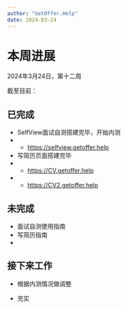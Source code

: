 ```yaml
---
author: "GetOffer.Help"
date: 2024-03-24
---
```


# 本周进展

2024年3月24日，第十二周

截至目前：

## 已完成


- SelfView面试自测搭建完毕，开始内测
- - https://selfview.getoffer.help
- 写简历页面搭建完毕
- - https://CV.getoffer.help
- - https://CV2.getoffer.help

## 未完成

- 面试自测使用指南
- 写简历指南
- 


## 接下来工作

- 根据内测情况做调整

- 充实


